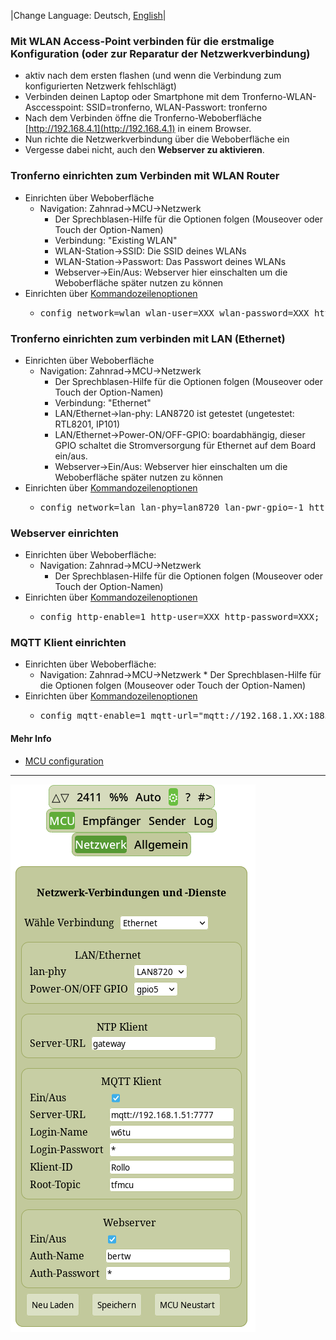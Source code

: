 |Change Language: Deutsch, [English](network.md)|

### Mit WLAN Access-Point verbinden für die erstmalige Konfiguration (oder zur Reparatur der Netzwerkverbindung)
* aktiv nach dem ersten flashen (und wenn die Verbindung zum konfigurierten Netzwerk fehlschlägt)
* Verbinden deinen Laptop oder Smartphone mit dem Tronferno-WLAN-Asccesspoint: SSID=tronferno, WLAN-Passwort: tronferno
* Nach dem Verbinden öffne die Tronferno-Weboberfläche [http://192.168.4.1](http://192.168.4.1) in einem Browser.
* Nun richte die Netzwerkverbindung über die Weboberfläche ein
* Vergesse dabei nicht, auch den <strong>Webserver zu aktivieren</strong>.

### Tronferno einrichten zum Verbinden mit WLAN Router
* Einrichten über Weboberfläche
  * Navigation: Zahnrad->MCU->Netzwerk
     * Der Sprechblasen-Hilfe für die Optionen folgen (Mouseover oder Touch der Option-Namen)
     * Verbindung: "Existing WLAN"
     * WLAN-Station->SSID: Die SSID deines WLANs
     * WLAN-Station->Passwort: Das Passwort deines WLANs
     * Webserver->Ein/Aus: Webserver hier einschalten um die Weboberfläche später nutzen zu können
* Einrichten über [Kommandozeilenoptionen](mcu_config_cli-de.md)
  * <pre>config network=wlan wlan-user=XXX wlan-password=XXX http-enable=1;</pre>

### Tronferno einrichten zum verbinden mit LAN (Ethernet)
* Einrichten über Weboberfläche
  * Navigation: Zahnrad->MCU->Netzwerk
     * Der Sprechblasen-Hilfe für die Optionen folgen (Mouseover oder Touch der Option-Namen)
     * Verbindung: "Ethernet"
     * LAN/Ethernet->lan-phy: LAN8720 ist getestet (ungetestet: RTL8201, IP101)
     * LAN/Ethernet->Power-ON/OFF-GPIO: boardabhängig, dieser GPIO schaltet die Stromversorgung für Ethernet auf dem Board ein/aus.
     * Webserver->Ein/Aus: Webserver hier einschalten um die Weboberfläche später nutzen zu können
* Einrichten über [Kommandozeilenoptionen](mcu_config_cli-de.md)
  * <pre>config network=lan lan-phy=lan8720 lan-pwr-gpio=-1 http-enable=1;</pre>
  

### Webserver einrichten
  * Einrichten über Weboberfläche:
     * Navigation: Zahnrad->MCU->Netzwerk
       * Der Sprechblasen-Hilfe für die Optionen folgen (Mouseover oder Touch der Option-Namen)
  * Einrichten über [Kommandozeilenoptionen](mcu_config_cli-de.md)
     * <pre>config http-enable=1 http-user=XXX http-password=XXX;</pre>
 
### MQTT Klient einrichten
  * Einrichten über Weboberfläche:
     * Navigation: Zahnrad->MCU->Netzwerk
            * Der Sprechblasen-Hilfe für die Optionen folgen (Mouseover oder Touch der Option-Namen)
  * Einrichten über [Kommandozeilenoptionen](mcu_config_cli-de.md)
     * <pre>config mqtt-enable=1 mqtt-url="mqtt://192.168.1.XX:1883" mqtt-user=XXX mqtt-password=XXX mqtt-root-topic=tfmcu mqtt-client-id=Rollo;</pre>
  
#### Mehr Info
  * [MCU configuration](mcu_config.md)

  
------------

![ScreenShot](img/tfmcu_settings_net.png)
